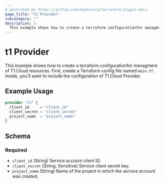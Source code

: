 ```yaml
---
# generated by https://github.com/hashicorp/terraform-plugin-docs
page_title: "t1 Provider"
subcategory: ""
description: |-
  This example shows how to create a terraform configurationfor managment of T1.Cloud resources. First, create a Terraform config file named main.tf. Inside, you'll want to include the configuration of T1.Cloud Provider.
---
```


# t1 Provider

This example shows how to create a terraform configurationfor managment of T1.Cloud resources. First, create a Terraform config file named `main.tf`. Inside, you'll want to include the configuration of T1.Cloud Provider.

## Example Usage

```terraform
provider "t1" {
  client_id     = "client_id"
  client_secret = "client_secret"
  project_name  = "project_name"
}
```

<!-- schema generated by tfplugindocs -->
## Schema

### Required

- `client_id` (String) Service account client ID.
- `client_secret` (String, Sensitive) Service client secret key.
- `project_name` (String) Name of the project in which the service account was created.
